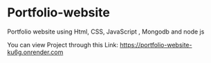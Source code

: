 # Portfolio-website
Portfolio website using Html, CSS, JavaScript , Mongodb and node js 

You can view Project through this Link:
https://portfolio-website-ku6g.onrender.com
